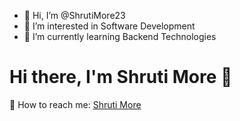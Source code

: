 - 👋 Hi, I’m @ShrutiMore23
- 👀 I’m interested in Software Development 
- 🌱 I’m currently learning Backend Technologies


<h1 align-"center">Hi there, I'm Shruti More 👋</h1>
📧 How to reach me: <a href="www.linkedin.com/in/shruti-more23" target-"_blank">Shruti More</a>
